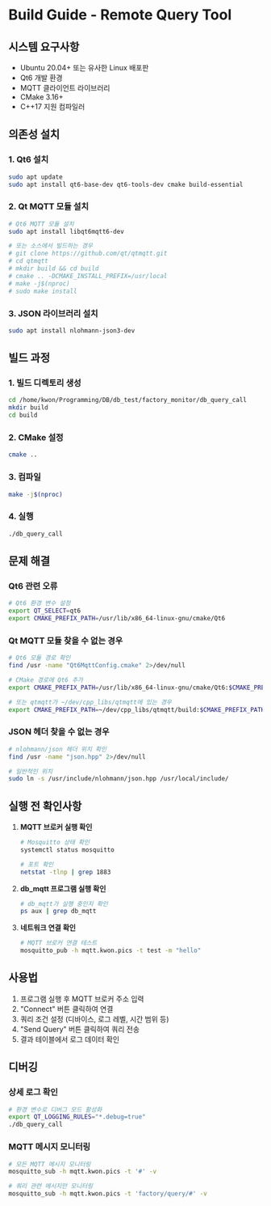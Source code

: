 # Build Guide - Remote Query Tool

## 시스템 요구사항

- Ubuntu 20.04+ 또는 유사한 Linux 배포판
- Qt6 개발 환경
- MQTT 클라이언트 라이브러리
- CMake 3.16+
- C++17 지원 컴파일러

## 의존성 설치

### 1. Qt6 설치
```bash
sudo apt update
sudo apt install qt6-base-dev qt6-tools-dev cmake build-essential
```

### 2. Qt MQTT 모듈 설치
```bash
# Qt6 MQTT 모듈 설치
sudo apt install libqt6mqtt6-dev

# 또는 소스에서 빌드하는 경우
# git clone https://github.com/qt/qtmqtt.git
# cd qtmqtt
# mkdir build && cd build
# cmake .. -DCMAKE_INSTALL_PREFIX=/usr/local
# make -j$(nproc)
# sudo make install
```

### 3. JSON 라이브러리 설치
```bash
sudo apt install nlohmann-json3-dev
```

## 빌드 과정

### 1. 빌드 디렉토리 생성
```bash
cd /home/kwon/Programming/DB/db_test/factory_monitor/db_query_call
mkdir build
cd build
```

### 2. CMake 설정
```bash
cmake ..
```

### 3. 컴파일
```bash
make -j$(nproc)
```

### 4. 실행
```bash
./db_query_call
```

## 문제 해결

### Qt6 관련 오류
```bash
# Qt6 환경 변수 설정
export QT_SELECT=qt6
export CMAKE_PREFIX_PATH=/usr/lib/x86_64-linux-gnu/cmake/Qt6
```

### Qt MQTT 모듈 찾을 수 없는 경우
```bash
# Qt6 모듈 경로 확인
find /usr -name "Qt6MqttConfig.cmake" 2>/dev/null

# CMake 경로에 Qt6 추가
export CMAKE_PREFIX_PATH=/usr/lib/x86_64-linux-gnu/cmake/Qt6:$CMAKE_PREFIX_PATH

# 또는 qtmqtt가 ~/dev/cpp_libs/qtmqtt에 있는 경우
export CMAKE_PREFIX_PATH=~/dev/cpp_libs/qtmqtt/build:$CMAKE_PREFIX_PATH
```

### JSON 헤더 찾을 수 없는 경우
```bash
# nlohmann/json 헤더 위치 확인
find /usr -name "json.hpp" 2>/dev/null

# 일반적인 위치
sudo ln -s /usr/include/nlohmann/json.hpp /usr/local/include/
```

## 실행 전 확인사항

1. **MQTT 브로커 실행 확인**
   ```bash
   # Mosquitto 상태 확인
   systemctl status mosquitto
   
   # 포트 확인
   netstat -tlnp | grep 1883
   ```

2. **db_mqtt 프로그램 실행 확인**
   ```bash
   # db_mqtt가 실행 중인지 확인
   ps aux | grep db_mqtt
   ```

3. **네트워크 연결 확인**
   ```bash
   # MQTT 브로커 연결 테스트
   mosquitto_pub -h mqtt.kwon.pics -t test -m "hello"
   ```

## 사용법

1. 프로그램 실행 후 MQTT 브로커 주소 입력
2. "Connect" 버튼 클릭하여 연결
3. 쿼리 조건 설정 (디바이스, 로그 레벨, 시간 범위 등)
4. "Send Query" 버튼 클릭하여 쿼리 전송
5. 결과 테이블에서 로그 데이터 확인

## 디버깅

### 상세 로그 확인
```bash
# 환경 변수로 디버그 모드 활성화
export QT_LOGGING_RULES="*.debug=true"
./db_query_call
```

### MQTT 메시지 모니터링
```bash
# 모든 MQTT 메시지 모니터링
mosquitto_sub -h mqtt.kwon.pics -t '#' -v

# 쿼리 관련 메시지만 모니터링
mosquitto_sub -h mqtt.kwon.pics -t 'factory/query/#' -v
```